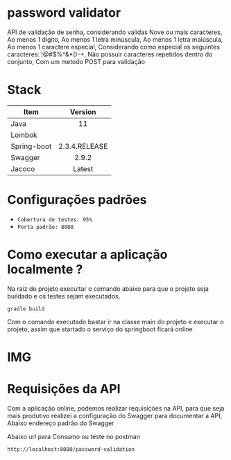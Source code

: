 # password validator
API de validação de senha, considerando validas Nove ou mais caracteres, Ao menos 1 dígito, Ao menos 1 letra minúscula, Ao menos 1 letra maiúscula, Ao menos 1 caractere especial, Considerando como especial os seguintes caracteres: !@#$%^&*()-+, Não possuir caracteres repetidos dentro do conjunto, Com um metodo POST para validação 

# Stack

| Item        | Version           | 
| ------------- |:-------------:| 
| Java     | 11 | 
| Lombok      |     | 
| Spring-boot | 2.3.4.RELEASE |
| Swagger | 2.9.2 |
| Jacoco | Latest |

# Configurações padrões 

- `Cobertura de testes: 95%`
- `Porta padrão: 8080`


# Como executar a aplicação localmente ?

Na raiz do projeto execultar o comando abaixo para que o projeto seja buildado e os testes sejam executados,  
```
gradle build
```
Com o comando executado bastar ir na classe main do projeto e executar o projeto, assim que startado o serviço do springboot ficará online 

# IMG

# Requisições da API 

Com a aplicação online, podemos realizar requisições na API, para que seja mais produtivo realizei a configuração do Swagger para documentar a API, Abaixo endereço padrão do Swagger 

[1]: http://localhost:8080/swagger-ui.html#/

Abaixo url para Consumo ou teste no postman 

```
http://localhost:8080/password-validation
```

